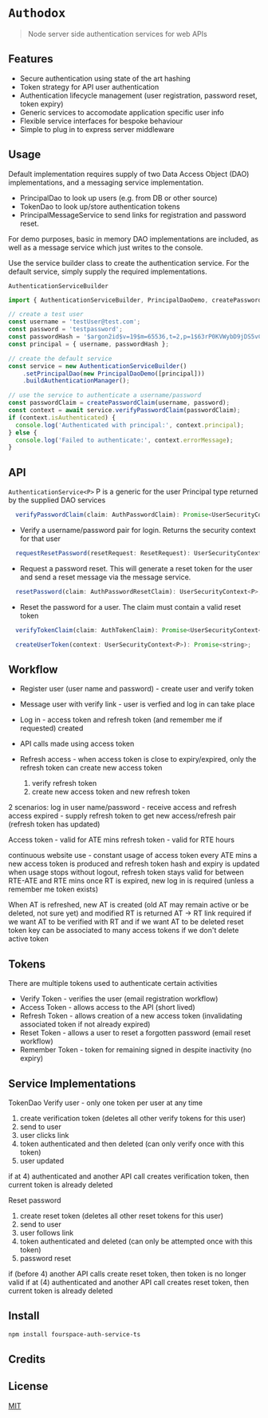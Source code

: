 # `Authodox`

> Node server side authentication services for web APIs 

## Features

- Secure authentication using state of the art hashing
- Token strategy for API user authentication
- Authentication lifecycle management (user registration, password reset, token expiry)
- Generic services to accomodate application specific user info
- Flexible service interfaces for bespoke behaviour
- Simple to plug in to express server middleware

## Usage

Default implementation requires supply of two Data Access Object (DAO) implementations, and a messaging service implementation.
 - PrincipalDao to look up users (e.g. from DB or other source)
 - TokenDao to look up/store authentication tokens
 - PrincipalMessageService to send links for registration and password reset.

For demo purposes, basic in memory DAO implementations are included, as well as a message service which just writes to the console.

Use the service builder class to create the authentication service. For the default service, simply supply the required implementations.

`AuthenticationServiceBuilder`

```js
import { AuthenticationServiceBuilder, PrincipalDaoDemo, createPasswordClaim } from 'fourspace-auth-service-ts';

// create a test user
const username = 'testUser@test.com';
const password = 'testpassword';
const passwordHash = '$argon2id$v=19$m=65536,t=2,p=1$63rP0KVWybD9jDS5vCqlLA$2v8XhYF9m/y0yPMIese5IS7FxDBwT1XwjHJ0xzg8thE';
const principal = { username, passwordHash };

// create the default service
const service = new AuthenticationServiceBuilder()
    .setPrincipalDao(new PrincipalDaoDemo([principal]))
    .buildAuthenticationManager();

// use the service to authenticate a username/password
const passwordClaim = createPasswordClaim(username, password);
const context = await service.verifyPasswordClaim(passwordClaim);
if (context.isAuthenticated) {
  console.log('Authenticated with principal:', context.principal);
} else {
  console.log('Failed to authenticate:', context.errorMessage);
}
```

## API

`AuthenticationService<P>`
P is a generic for the user Principal type returned by the supplied DAO services

```js
  verifyPasswordClaim(claim: AuthPasswordClaim): Promise<UserSecurityContext<P>>;
```
* Verify a username/password pair for login. Returns the security context for that user

```js
  requestResetPassword(resetRequest: ResetRequest): UserSecurityContext<P>;
```
* Request a password reset. This will generate a reset token for the user and send a reset message via the message service.

```js
  resetPassword(claim: AuthPasswordResetClaim): UserSecurityContext<P>;
```
* Reset the password for a user. The claim must contain a valid reset token

```js
  verifyTokenClaim(claim: AuthTokenClaim): Promise<UserSecurityContext<P>>;
```
```js
  createUserToken(context: UserSecurityContext<P>): Promise<string>;
```

## Workflow

* Register user (user name and password) - create user and verify token
* Message user with verify link - user is verfied and log in can take place
* Log in - access token and refresh token (and remember me if requested) created 

* API calls made using access token
* Refresh access - when access token is close to expiry/expired, only the refresh token can create new access token 
  1) verify refresh token
  2) create new access token and new refresh token

2 scenarios:
log in user name/password - receive access and refresh
access expired - supply refresh token to get new access/refresh pair (refresh token has updated)

Access token - valid for ATE mins
refresh token - valid for RTE hours

continuous website use - 
constant usage of access token
every ATE mins a new access token is produced and refresh token hash and expiry is updated
when usage stops without logout, refresh token stays valid for between RTE-ATE and RTE mins
once RT is expired, new log in is required (unless a remember me token exists)

When AT is refreshed, new AT is created (old AT may remain active or be deleted, not sure yet) and modified RT is returned
AT -> RT link required if we want AT to be verified with RT and if we want AT to be deleted
reset token key can be associated to many access tokens if we don't delete active token

## Tokens

There are multiple tokens used to authenticate certain activities
* Verify Token - verifies the user (email registration workflow)
* Access Token - allows access to the API (short lived)
* Refresh Token - allows creation of a new access token (invalidating associated token if not already expired)
* Reset Token - allows a user to reset a forgotten password (email reset workflow)
* Remember Token - token for remaining signed in despite inactivity (no expiry)

## Service Implementations

TokenDao
Verify user - only one token per user at any time
1) create verification token (deletes all other verify tokens for this user)
2) send to user
3) user clicks link
4) token authenticated and then deleted (can only verify once with this token)
5) user updated

if at 4) authenticated and another API call creates verification token, then current token is already deleted

Reset password
1) create reset token (deletes all other reset tokens for this user)
2) send to user
3) user follows link
4) token authenticated and deleted (can only be attempted once with this token)
5) password reset

if (before 4) another API calls create reset token, then token is no longer valid
if at (4) authenticated and another API call creates reset token, then current token is already deleted


## Install

```sh
npm install fourspace-auth-service-ts
```

## Credits

## License

[MIT](LICENSE)